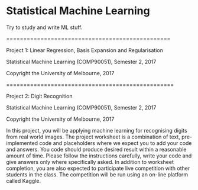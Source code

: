 # Statistical Machine Learning
Try to study and write ML stuff.


================================================

Project 1: Linear Regression, Basis Expansion and Regularisation

Statistical Machine Learning (COMP90051), Semester 2, 2017

Copyright the University of Melbourne, 2017


=================================================

Project 2: Digit Recognition

Statistical Machine Learning (COMP90051), Semester 2, 2017

Copyright the University of Melbourne, 2017

In this project, you will be applying machine learning for recognising digits from real world images. The project worksheet is a combination of text, pre-implemented code and placeholders where we expect you to add your code and answers. You code should produce desired result within a reasonable amount of time. Please follow the instructions carefully, write your code and give answers only where specifically asked. In addition to worksheet completion, you are also expected to participate live competition with other students in the class. The competition will be run using an on-line platform called Kaggle.

